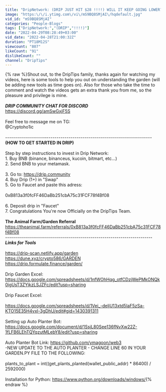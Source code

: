 ```yaml
---
title: "DripNetwork: (DRIP JUST HIT $28 !!!!) WILL IT KEEP GOING LOWER?? WILL DRIP SURVIVE THIS ???"
image: "https:\/\/i.ytimg.com\/vi\/mS9BQ8SMjAI\/hqdefault.jpg"
vid_id: "mS9BQ8SMjAI"
categories: "People-Blogs"
tags: ["DripNetwork:","(DRIP","!!!!)"]
date: "2022-04-29T08:28:49+03:00"
vid_date: "2022-04-28T21:00:32Z"
duration: "PT18M12S"
viewcount: "807"
likeCount: "91"
dislikeCount: ""
channel: "DripTips"
---
```

{% raw %}Shout out, to the DripTips family, thanks again for watching my videos, here is some tools to help you out on understanding the garden (will be adding new tools as time goes on). Also for those who take the time to comment and watch the videos gets an extra thank you from me, so the pleasure and privilege is mine.<br /><br />***DRIP COMMUNITY CHAT FOR DISCORD***<br /><a rel="nofollow" target="blank" href="https://discord.gg/amSwGxjF5S">https://discord.gg/amSwGxjF5S</a><br /><br />Feel free to message me on TG:<br />@Cryptoho1ic<br /><br />--------------------‐-----------------------------------------------------<br />**(HOW TO GET STARTED IN DRIP)**<br /><br />Step by step instructions to invest in Drip Network: <br />1. Buy BNB (binance, binanceus, kucoin, bitmart, etc…) <br />2. Send BNB to your metamask. <br /><br />3. Go to: <a rel="nofollow" target="blank" href="https://drip.community">https://drip.community</a> <br />4. Buy Drip (1+) in &quot;Swap&quot; <br />5. Go to Faucet and paste this adress:<br /><br />0xB813a3f0fcFF46DaBb251cbA75c31FCF78f4Bf08<br /><br />6. Deposit drip in &quot;Faucet&quot; <br />7. Congratulations You're now Officially on the DripTips Team.<br /><br />**The Animal Farm/Garden Referral**<br /><a rel="nofollow" target="blank" href="https://theanimal.farm/referrals/0xB813a3f0fcFF46DaBb251cbA75c31FCF78f4Bf08">https://theanimal.farm/referrals/0xB813a3f0fcFF46DaBb251cbA75c31FCF78f4Bf08</a><br />--------------------------------------------------------------------------<br />***Links for Tools***<br /><br /><a rel="nofollow" target="blank" href="https://drip-scan.netlify.app/garden">https://drip-scan.netlify.app/garden</a><br /><a rel="nofollow" target="blank" href="https://dune.xyz/crypto586/GARDEN">https://dune.xyz/crypto586/GARDEN</a><br /><a rel="nofollow" target="blank" href="https://drip.formulate.finance/garden/">https://drip.formulate.finance/garden/</a><br /><br />Drip Garden Excel: <br />    <a rel="nofollow" target="blank" href="https://docs.google.com/spreadsheets/d/1nfWOhHqg_otfCDzjWePMkONQk0igUsT3ZYikzLSJZFc/edit?usp=sharing">https://docs.google.com/spreadsheets/d/1nfWOhHqg_otfCDzjWePMkONQk0igUsT3ZYikzLSJZFc/edit?usp=sharing</a><br /><br />Drip Faucet Excel:<br /><br /><a rel="nofollow" target="blank" href="https://docs.google.com/spreadsheets/d/1Vej_-deljU13xtd5laF5zSa-KTO15E35H4vxl-3gDhU/edit#gid=1430391311">https://docs.google.com/spreadsheets/d/1Vej_-deljU13xtd5laF5zSa-KTO15E35H4vxl-3gDhU/edit#gid=1430391311</a><br /><br />Setting up Auto Planter Bot: <br />    <a rel="nofollow" target="blank" href="https://docs.google.com/document/d/1SsjL80See136fNvXw22Z-1fLFB6LEhTQYqzutMLebY8/edit?usp=sharing">https://docs.google.com/document/d/1SsjL80See136fNvXw22Z-1fLFB6LEhTQYqzutMLebY8/edit?usp=sharing</a><br /><br />Auto Planter Bot Link: <a rel="nofollow" target="blank" href="https://github.com/ymagoon/web3">https://github.com/ymagoon/web3</a><br />     -NEW UPDATE TO THE AUTO PLANTER - CHANGE LINE 60 IN YOUR GARDEN.PY FILE TO THE FOLLOWING:<br /><br />plants_to_plant = int((get_plants_planted(wallet_public_addr) * 86400) / 2592000)<br /><br />Installation for Python: <a rel="nofollow" target="blank" href="https://www.python.org/downloads/windows/">https://www.python.org/downloads/windows/</a>{% endraw %}
